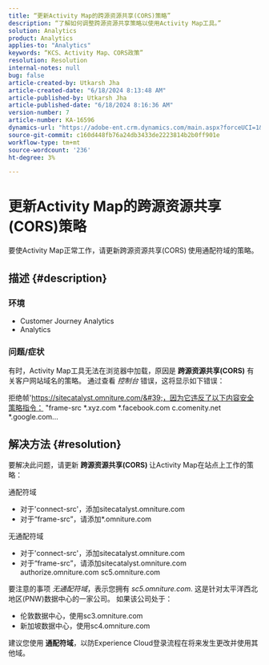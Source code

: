 ```yaml
---
title: “更新Activity Map的跨源资源共享(CORS)策略”
description: “了解如何调整跨源资源共享策略以使用Activity Map工具。”
solution: Analytics
product: Analytics
applies-to: "Analytics"
keywords: “KCS、Activity Map、CORS政策”
resolution: Resolution
internal-notes: null
bug: false
article-created-by: Utkarsh Jha
article-created-date: "6/18/2024 8:13:48 AM"
article-published-by: Utkarsh Jha
article-published-date: "6/18/2024 8:16:36 AM"
version-number: 7
article-number: KA-16596
dynamics-url: "https://adobe-ent.crm.dynamics.com/main.aspx?forceUCI=1&pagetype=entityrecord&etn=knowledgearticle&id=1afeb4af-4a2d-ef11-840b-6045bd06eea5"
source-git-commit: c160d448fb76a24db3433de2223814b2b0ff901e
workflow-type: tm+mt
source-wordcount: '236'
ht-degree: 3%

---
```


# 更新Activity Map的跨源资源共享(CORS)策略


要使Activity Map正常工作，请更新跨源资源共享(CORS)<b> </b>使用通配符域的策略。

## 描述 {#description}


### <b>环境 </b>

- Customer Journey Analytics
- Analytics




### <b>问题/症状</b>

有时，Activity Map工具无法在浏览器中加载，原因是 <b>跨源资源共享(CORS)</b> 有关客户网站域名的策略。 通过查看 *控制台* 错误，这将显示如下错误：

拒绝帧&#39;https://sitecatalyst.omniture.com/&#39;，因为它违反了以下内容安全策略指令： &quot;frame-src \*.xyz.com \*.facebook.com c.comenity.net \*.google.com...


## 解决方法 {#resolution}


要解决此问题，请更新 <b>跨源资源共享(CORS) </b>让Activity Map在站点上工作的策略：

通配符域

- 对于&#39;connect-src&#39;，添加sitecatalyst.omniture.com
- 对于“frame-src”，请添加\*.omniture.com


无通配符域

- 对于&#39;connect-src&#39;，添加sitecatalyst.omniture.com
- 对于“frame-src”，请添加sitecatalyst.omniture.com authorize.omniture.com sc5.omniture.com


要注意的事项 *无通配符域*，表示您拥有 *sc5.omniture.com*. 这是针对太平洋西北地区(PNW)数据中心的一家公司。 如果该公司处于：

- 伦敦数据中心，使用sc3.omniture.com
- 新加坡数据中心，使用sc4.omniture.com


建议您使用 <b>通配符域</b>，以防Experience Cloud登录流程在将来发生更改并使用其他域。

